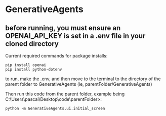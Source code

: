 # GenerativeAgents

## before running, you must ensure an OPENAI_API_KEY is set in a .env file in your cloned directory

Current required commands for package installs:
```
pip install openai
pip install python-dotenv
```

to run, make the .env, and then move to the terminal to the directory of the parent folder to GenerativeAgents (ie, parentFolder/GenerativeAgents)

Then run this code from the parent folder, example being C:\Users\pascal\Desktop\code\parentFolder>:

```
python -m GenerativeAgents.ui.initial_screen
```
